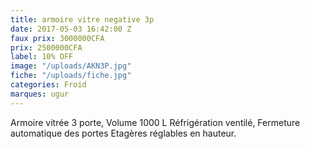 ```yaml
---
title: armoire vitre negative 3p
date: 2017-05-03 16:42:00 Z
faux prix: 3000000CFA
prix: 2500000CFA
label: 10% OFF
image: "/uploads/AKN3P.jpg"
fiche: "/uploads/fiche.jpg"
categories: Froid
marques: ugur
---
```


Armoire vitrée 3 porte, Volume 1000 L
Réfrigération ventilé, Fermeture automatique des portes Etagères réglables en hauteur.